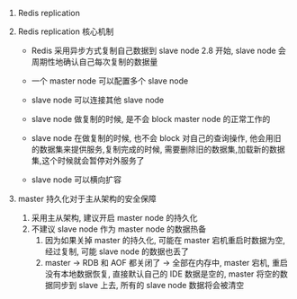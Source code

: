1. Redis replication

   

2. Redis replication 核心机制

   - Redis 采用异步方式复制自己数据到 slave node   2.8 开始, slave node 会周期性地确认自己每次复制的数据量

   - 一个 master node 可以配置多个 slave node

   - slave  node 可以连接其他 slave node

   - slave node 做复制的时候, 是不会 block master node 的正常工作的

   - slave node 在做复制的时候, 也不会 block 对自己的查询操作, 他会用旧的数据集来提供服务,复制完成的时候, 需要删除旧的数据集,加载新的数据集,这个时候就会暂停对外服务了

   - slave node 可以横向扩容

     

3. master 持久化对于主从架构的安全保障

   1. 采用主从架构, 建议开启 master node 的持久化
   2. 不建议 slave node 作为 master node 的数据热备
      1. 因为如果关掉 master 的持久化, 可能在 master 宕机重启时数据为空, 经过复制, 可能 slave node 的数据也丢了
      2. master -> RDB 和 AOF 都关闭了 -> 全部在内存中, master 宕机, 重启 没有本地数据恢复, 直接默认自己的 IDE 数据是空的, master 将空的数据同步到 slave 上去, 所有的 slave node 数据将会被清空